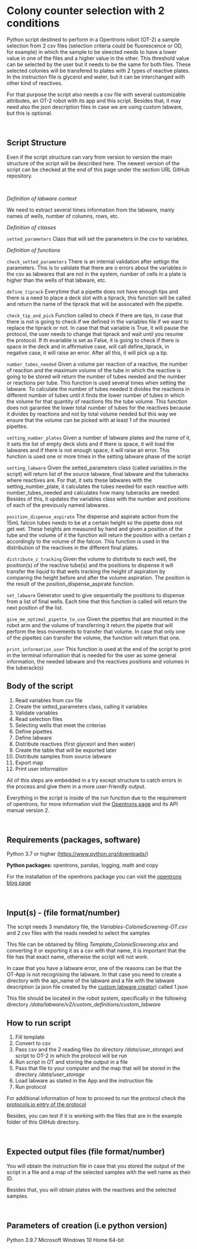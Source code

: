 # Colony counter selection with 2 conditions
Python script destined to perform in a Opentrons robot (OT-2) a sample selection from 2 csv files (selection criteria could be fluorescence or OD, for example) in which the sample to be sleected needs to have a lower value in one of the files and a higher value in the other. This threshold value can be selected by the user but it needs to be the same for both files. These selected colonies will be transfered to plates with 2 types of reactive plates. In the instruction file is glycerol and water, but it can be interchanged with other kind of reactives.

For that purpose the script also needs a csv file with several customizable attributes, an OT-2 robot with its app and this script. Besides that, it may need also the json description files in case we are using custom labware, but this is optional.

 

## Script Structure

Even if the script structure can vary from version to version the main structure of the script will be described here. The newest version of the script can be checked at the end of this page under the section URL GitHub repository.

 

*Definition of labware context*

We need to extract several times information from the labware, manly names of wells, number of columns, rows, etc.


*Definition of classes*

`setted_parameters` Class that will set the parameters in the csv to variables.


*Definition of functions*

`check_setted_parameters` There is an internal validation after settign the parameters. This is to validate that there are o errors about the variables in the csv as labwares that are not in the system, number of cells in a plate is higher than the wells of that labware, etc.

`define_tiprack` Everytime that a pipette does not have enough tips and there is a need to place a deck slot with a tiprack, this function will be called and return the name of the tiprack that will be assocated with the pipette.

`check_tip_and_pick` Function called to check if there are tips, in case that there is not is going to check if we defined in the variables file if we want to replace the tiprack or not. In case that that variable is True, it will pause the protocol, the user needs to change that tiprack and wait until you resume the protocol. If th evariable is set as False, it is going to check if there is space in the deck and in affirmative case, will call define_tiprack, in negative case, it will raise an error. After all this, it will pick up a tip.

`number_tubes_needed` Given a volume per reaction of a reactive, the number of reaction and the maximum volume of the tube in which the reactive is going to be stored will return the number of tubes needed and the number or reactions per tube. This function is used several times when setting the labware. To calculate the number of tubes needed it divides the reactions in different number of tubes until it finds the lower number of tubes in which the volume for that quantity of reactions fits the tube volume. This function does not garantee the lower total number of tubes for the reactives because it divides by reactions and not by total volume needed but this way we ensure that the volume can be picked with at least 1 of the mounted pipettes.

`setting_number_plates` Given a number of labware plates and the name of it, it sets the list of empty deck slots and if there is space, it will load the labwares and if there is not enough space, it will raise an error. This function is used one or more times in the setting labware phase of the script

`setting_labware` Given the setted_parameters class (called variables in the script) will return list of the source labware, final labware and the tuberacks where reactives are. For that, it sets these labwares with the setting_number_plate, it calculates the tubes needed for each reactive with number_tubes_needed and calculates how many tuberacks are needed. Besides of this, it updates the variables class with the number and positions of each of the previously named labwares.

`position_dispense_aspirate` The dispense and aspirate action from the 15mL falcon tubes needs to be at a certain  height so the pipette does not get wet. These heights are measured by hand and given a position of the tube and the volume of it the function will return the position with a certain z accordingly to the volume of the falcon. This function is used in the distribution of the reactives in the different final plates.

`distribute_z_tracking` Given the volume to distribute to each well, the position(s) of the reactive tube(s) and the positions to dispense it will transfer the liquid to that wells tracking the height of aspiration by comparing the height before and after the volume aspiration. The position is the result of the position_dispense_aspirate function.

`set_labware` Generator used to give sequentially the positions to dispense from a list of final wells. Each time that this function is called will return the next position of the list.

`give_me_optimal_pipette_to_use` Given the pipettes that are mounted in the robot arm and the volume of transferring it return the pipette that will perform the less movements to transfer that volume. In case that only one of the pipettes can transfer the volume, the function will return that one.

`print_information_user` This function is used at the end of the script to print in the terminal information that is needed for the user as some general information, the needed labware and the reactives positions and volumes in the tuberack(s)

## Body of the script

1. Read variables from csv file
2. Create the setted_parameters class, calling it variables
3. Validate variables
4. Read selection files
5. Selecting wells that meet the criterias
6. Define pipettes
7. Define labware
8. Distribute reactives (first glyceorl and then water)
9. Create the table that will be exported later
10. Distribute samples from source labware
11. Export map
12. Print user information

All of this steps are embedded in a try except structure to catch errors in the process and give them in a more user-friendly output.

Everything in the script is inside of the run function due to the requirement of opentrons, for more information visit the [Opentrons page](https://support.opentrons.com/s/article/Simulating-OT-2-protocols-on-your-computer) and its API manual version 2.

 
## Requirements (packages, software)

Python 3.7 or higher (https://www.python.org/downloads/)

**Python packages:** opentrons, pandas, logging, math and copy

For the installation of the opentrons package you can visit the [opentrons blog page](https://support.opentrons.com/s/article/Simulating-OT-2-protocols-on-your-computer)

 
## Input(s) - (file format/number)

The script needs 3 mandatory file, the *Variables-ColonieScreening-OT.csv* and 2 csv files with the reads needed to select the samples

This file can be obtained by filling *Template_ColonieScreening.xlsx* and converting it or exporting it as a csv with that name, it is important that the file has that exact name, otherwise the script will not work.

In case that you have a labware error, one of the reasons can be that the OT-App is not recognising the labware. In that case you need to create a directory with the api_name of the labware and a file with the labware description (a json file created by the [custom labware creator](https://labware.opentrons.com/create/)) called 1.json

This file should be located in the robot system, specifically in the following directory */data/labware/v2/custom_definitions/custom_labware*
 

## How to run script

1. Fill template
2. Convert to csv
3. Pass csv and the 2 reading files (to directory */data/user_storage*) and script to OT-2 in which the protocol will be run
4. Run script in OT and storing the output in a file
5. Pass that file to your computer and the map that will be stored in the directory */data/user_storage*
7. Load labware as stated in the App and the instruction file
8. Run protocol

For additional information of how to proceed to run the protocol check the [protocols.io entry of the protocol](dx.doi.org/10.17504/protocols.io.5qpvor5xdv4o/v1)

Besides, you can test if it is working with the files that are in the example folder of this GitHub directory.

 
## Expected output files (file format/number)

You will obtain the instruction file in case that you stored the output of the script in a file and a map of the selected samples with the well name as their ID.

Besides that, you will obtain plates with the reactives and the selected samples.

 
## Parameters of creation (i.e python version)

Python 3.9.7
Microsoft Windows 10 Home 64-bit
